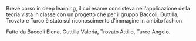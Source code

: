 Breve corso in deep learning, il cui esame consisteva nell'applicazione della teoria vista in classe con un progetto che per il gruppo Baccoli, Guttilla, Trovato e Turco è stato sul riconoscimento d'immagine in ambito fashion.

Fatto da Baccoli Elena, Guttilla Valeria, Trovato Attilio, Turco Angelo.
